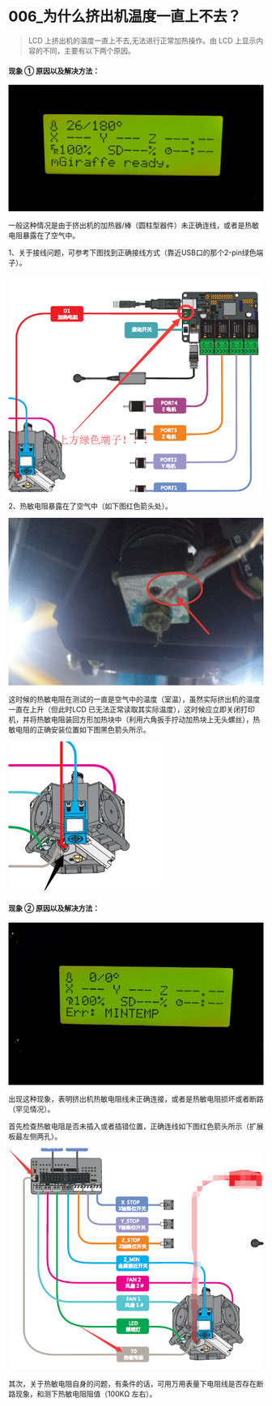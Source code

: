 # 006\_为什么挤出机温度一直上不去？

> LCD 上挤出机的温度一直上不去,无法进行正常加热操作。由 LCD 上显示内容的不同，主要有以下两个原因。

#### **现象 ① 原因以及解决方法：**

![](../.gitbook/assets/0-9.jpg)

一般这种情况是由于挤出机的加热器/棒（圆柱型器件）未正确连线，或者是热敏电阻暴露在了空气中。

 1、关于接线问题，可参考下图找到正确接线方式（靠近USB口的那个2-pin绿色端子）。

![](../.gitbook/assets/0-10.png)

 2、热敏电阻暴露在了空气中（如下图红色箭头处）。

![](../.gitbook/assets/0-8.jpg)

这时候的热敏电阻在测试的一直是空气中的温度（室温），虽然实际挤出机的温度一直在上升（但此时LCD 已无法正常读取其实际温度），这时候应立即关闭打印机，并将热敏电阻装回方形加热块中（利用六角扳手拧动加热块上无头螺丝），热敏电阻的正确安装位置如下图黑色箭头所示。

![](../.gitbook/assets/0-9.png)

#### **现象 ② 原因以及解决方法：**

![](../.gitbook/assets/0-10.jpg)

出现这种现象，表明挤出机热敏电阻线未正确连接，或者是热敏电阻损坏或者断路（罕见情况）。

首先检查热敏电阻是否未插入或者插错位置，正确连线如下图红色箭头所示（扩展板最左侧两孔）。

![](../.gitbook/assets/0-8.png)

 其次，关于热敏电阻自身的问题，有条件的话，可用万用表量下电阻线是否存在断路现象，和测下热敏电阻阻值（100KΩ 左右）。









